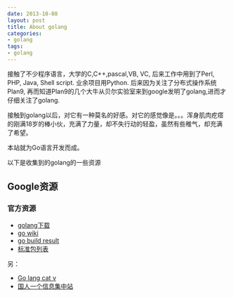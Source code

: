 ```yaml
---
date: 2013-10-08
layout: post
title: About golang
categories:
- golang
tags:
- golang
---
```



接触了不少程序语言，大学的C,C++,pascal,VB, VC, 后来工作中用到了Perl, PHP, Java, Shell script. 业余项目用Python. 后来因为关注了分布式操作系统Plan9, 再而知道Plan9的几个大牛从贝尔实验室来到google发明了golang,进而才仔细关注了golang.

接触到golang以后，对它有一种莫名的好感。对它的感觉像是。。。浑身肌肉疙瘩的刚满18岁的棒小伙，充满了力量，却不失行动的轻盈，虽然有些稚气，却充满了希望。

本站就为Go语言开发而成。

以下是收集到的golang的一些资源

## Google资源

### 官方资源

* [golang下载](http://code.google.com/p/go/downloads/list)    
* [go wiki](http://code.google.com/p/go-wiki/w/list)    
* [go build result](http://build.golang.org/)    
* [标准包列表](http://golangwiki.org/wiki/index.php?title=%E5%8C%85%E5%88%97%E8%A1%A8)    

另：    
+ [Go lang cat v](http://go-lang.cat-v.org/)    
+ [国人一个信息集中站](https://github.com/wonderfo/wonderfogo/wiki)     

